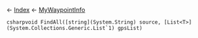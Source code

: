 ← [Index](Api-Index) ← [MyWaypointInfo](Sandbox.ModAPI.Ingame.MyWaypointInfo)

```csharpvoid FindAll([string](System.String) source, [List<T>](System.Collections.Generic.List`1) gpsList)```